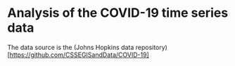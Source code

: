 # Analysis of the COVID-19 time series data

The data source is the (Johns Hopkins data repository)[https://github.com/CSSEGISandData/COVID-19]
